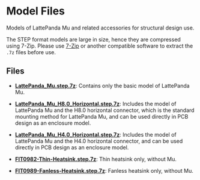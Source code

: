# Model Files

Models of LattePanda Mu and related accessories for structural design use.

The STEP format models are large in size, hence they are compressed using 7-Zip. Please use [7-Zip](https://www.7-zip.org/) or another compatible software to extract the `.7z` files before use.

## Files

- [**LattePanda_Mu.step.7z**](./LattePanda_Mu.step.7z): Contains only the basic model of LattePanda Mu.

- [**LattePanda_Mu_H8.0_Horizontal.step.7z**](./LattePanda_Mu_H8.0_Horizontal.step.7z): Includes the model of LattePanda Mu and the H8.0 horizontal connector, which is the standard mounting method for LattePanda Mu, and can be used directly in PCB design as an enclosure model.

- [**LattePanda_Mu_H4.0_Horizontal.step.7z**](./LattePanda_Mu_H4.0_Horizontal.step.7z): Includes the model of LattePanda Mu and the H4.0 horizontal connector, and can be used directly in PCB design as an enclosure model.

- [**FIT0982-Thin-Heatsink.step.7z**](./FIT0982-Thin-Heatsink.step.7z): Thin heatsink only, without Mu.

- [**FIT0989-Fanless-Heatsink.step.7z**](./FIT0989-Fanless-Heatsink.step.7z): Fanless heatsink only, without Mu.
